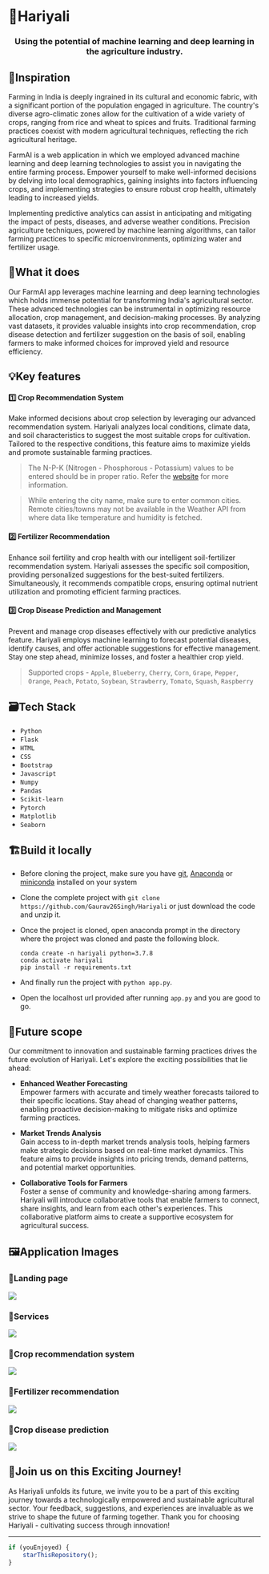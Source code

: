 # 🍃Hariyali
<h3 style="text-align: center;">Using the potential of machine learning and deep learning in the agriculture industry.</h3>

## 🚀Inspiration
Farming in India is deeply ingrained in its cultural and economic fabric, with a significant portion of the population engaged in agriculture. The country's diverse agro-climatic zones allow for the cultivation of a wide variety of crops, ranging from rice and wheat to spices and fruits. Traditional farming practices coexist with modern agricultural techniques, reflecting the rich agricultural heritage.

FarmAI is a web application in which we employed advanced machine learning and deep learning technologies to assist you in navigating the entire farming process. Empower yourself to make well-informed decisions by delving into local demographics, gaining insights into factors influencing crops, and implementing strategies to ensure robust crop health, ultimately leading to increased yields.

Implementing predictive analytics can assist in anticipating and mitigating the impact of pests, diseases, and adverse weather conditions. Precision agriculture techniques, powered by machine learning algorithms, can tailor farming practices to specific microenvironments, optimizing water and fertilizer usage.

## 🤖What it does
Our FarmAI app leverages machine learning and deep learning technologies which holds immense potential for transforming India's agricultural sector. These advanced technologies can be instrumental in optimizing resource allocation, crop management, and decision-making processes. By analyzing vast datasets, it provides valuable insights into crop recommendation, crop disease detection and fertilizer suggestion on the basis of soil, enabling farmers to make informed choices for improved yield and resource efficiency.

## 💡Key features
#### 1️⃣ Crop Recommendation System
Make informed decisions about crop selection by leveraging our advanced recommendation system. Hariyali analyzes local conditions, climate data, and soil characteristics to suggest the most suitable crops for cultivation. Tailored to the respective conditions, this feature aims to maximize yields and promote sustainable farming practices.
> The N-P-K (Nitrogen - Phosphorous - Potassium) values to be entered should be in proper ratio. Refer the <a href="https://www.pennington.com/all-products/fertilizer/resources/understanding-fertilizer-labels">website</a> for more information.

> While entering the city name, make sure to enter common cities. Remote cities/towns may not be available in the Weather API from where data like temperature and humidity is fetched.

#### 2️⃣ Fertilizer Recommendation
Enhance soil fertility and crop health with our intelligent soil-fertilizer recommendation system. Hariyali assesses the specific soil composition, providing personalized suggestions for the best-suited fertilizers. Simultaneously, it recommends compatible crops, ensuring optimal nutrient utilization and promoting efficient farming practices.

#### 3️⃣ Crop Disease Prediction and Management
Prevent and manage crop diseases effectively with our predictive analytics feature. Hariyali employs machine learning to forecast potential diseases, identify causes, and offer actionable suggestions for effective management. Stay one step ahead, minimize losses, and foster a healthier crop yield.
> Supported crops - `Apple`, `Blueberry`, `Cherry`, `Corn`, `Grape`, `Pepper`, `Orange`, `Peach`, `Potato`, `Soybean`, `Strawberry`, `Tomato`, `Squash`, `Raspberry`

## 🗃️Tech Stack
- `Python`
- `Flask`
- `HTML`
- `CSS`
- `Bootstrap`
- `Javascript`
- `Numpy`
- `Pandas`
- `Scikit-learn`
- `Pytorch`
- `Matplotlib`
- `Seaborn`

## 🏗️Build it locally
- Before cloning the project, make sure you have [git](https://git-scm.com/download), [Anaconda](https://www.anaconda.com/) or [miniconda](https://docs.conda.io/en/latest/miniconda.html) installed on your system
- Clone the complete project with `git clone https://github.com/Gaurav26Singh/Hariyali` or just download the code and unzip it.
- Once the project is cloned, open anaconda prompt in the directory where the project was cloned and paste the following block.
  
  ```
  conda create -n hariyali python=3.7.8
  conda activate hariyali
  pip install -r requirements.txt
  ```
- And finally run the project with `python app.py`.
- Open the localhost url provided after running `app.py` and you are good to go.

## 🚝Future scope
Our commitment to innovation and sustainable farming practices drives the future evolution of Hariyali. Let's explore the exciting possibilities that lie ahead:
- <b>Enhanced Weather Forecasting</b><br>
Empower farmers with accurate and timely weather forecasts tailored to their specific locations. Stay ahead of changing weather patterns, enabling proactive decision-making to mitigate risks and optimize farming practices.

- <b>Market Trends Analysis</b><br>
Gain access to in-depth market trends analysis tools, helping farmers make strategic decisions based on real-time market dynamics. This feature aims to provide insights into pricing trends, demand patterns, and potential market opportunities.

- <b>Collaborative Tools for Farmers</b><br>
Foster a sense of community and knowledge-sharing among farmers. Hariyali will introduce collaborative tools that enable farmers to connect, share insights, and learn from each other's experiences. This collaborative platform aims to create a supportive ecosystem for agricultural success.

## 🖼️Application Images
### 📌<b>Landing page</b><br>
  <img src="app/static/images/landing_page.jpg">
  
### 📌<b>Services</b><br>
  <img src="app/static/images/services.jpg">

### 📌<b>Crop recommendation system</b><br>
  <img src="app/static/images/crop_pred.jpg">
  
### 📌<b>Fertilizer recommendation</b><br>
  <img src="app/static/images/fertilizer.jpg">
  
### 📌<b>Crop disease prediction</b><br>
  <img src="app/static/images/disease_pred.jpg">

## 🎃Join us on this Exciting Journey!
As Hariyali unfolds its future, we invite you to be a part of this exciting journey towards a technologically empowered and sustainable agricultural sector. Your feedback, suggestions, and experiences are invaluable as we strive to shape the future of farming together. Thank you for choosing Hariyali - cultivating success through innovation!
<hr>

```javascript
if (youEnjoyed) {
    starThisRepository();
}
```